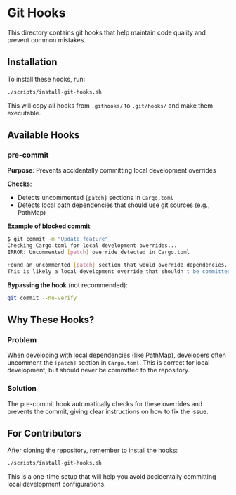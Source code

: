 # Git Hooks

This directory contains git hooks that help maintain code quality and prevent common mistakes.

## Installation

To install these hooks, run:

```bash
./scripts/install-git-hooks.sh
```

This will copy all hooks from `.githooks/` to `.git/hooks/` and make them executable.

## Available Hooks

### pre-commit

**Purpose**: Prevents accidentally committing local development overrides

**Checks**:
- Detects uncommented `[patch]` sections in `Cargo.toml`
- Detects local path dependencies that should use git sources (e.g., PathMap)

**Example of blocked commit**:

```bash
$ git commit -m "Update feature"
Checking Cargo.toml for local development overrides...
ERROR: Uncommented [patch] override detected in Cargo.toml

Found an uncommented [patch] section that would override dependencies.
This is likely a local development override that shouldn't be committed.
```

**Bypassing the hook** (not recommended):

```bash
git commit --no-verify
```

## Why These Hooks?

### Problem
When developing with local dependencies (like PathMap), developers often uncomment the `[patch]` section in `Cargo.toml`. This is correct for local development, but should never be committed to the repository.

### Solution
The pre-commit hook automatically checks for these overrides and prevents the commit, giving clear instructions on how to fix the issue.

## For Contributors

After cloning the repository, remember to install the hooks:

```bash
./scripts/install-git-hooks.sh
```

This is a one-time setup that will help you avoid accidentally committing local development configurations.
